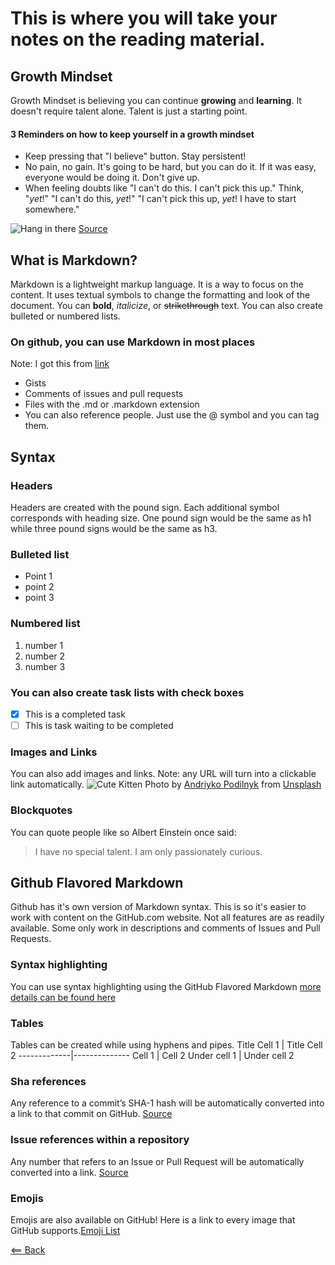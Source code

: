 # This is where you will take your notes on the reading material.

## Growth Mindset
Growth Mindset is believing you can continue **growing** and **learning**. It doesn't require talent alone. Talent is just a starting point.

#### 3 Reminders on how to keep yourself in a growth mindset
- Keep pressing that "I believe" button. Stay persistent!
- No pain, no gain. It's going to be hard, but you can do it. If it was easy, everyone would be doing it. Don't give up.
- When feeling doubts like "I can't do this. I can't pick this up." Think, "*yet*!" "I can't do this, *yet*!" "I can't pick this up, *yet*! I have to start somewhere."

![Hang in there](https://miro.medium.com/max/1162/1*Zhoud0k2og_RhM34wqFy8w.png)
[Source](https://medium.com/@joegerlitz/whatever-happened-to-the-hang-in-there-kitten-230623ed6121)

## What is Markdown?
Markdown is a lightweight markup language. It is a way to focus on the content. It uses textual symbols to change the formatting and look of the document. You can **bold**, *italicize*, or ~~strikethrough~~ text. You can also create bulleted or numbered lists.

### On github, you can use Markdown in most places
Note: I got this from [link](https://guides.github.com/features/mastering-markdown/)
- Gists
- Comments of issues and pull requests
- Files with the .md or .markdown extension
- You can also reference people. Just use the @ symbol and you can tag them.

## Syntax

### Headers
Headers are created with the pound sign. Each additional symbol corresponds with heading size. One pound sign would be the same as h1 while three pound signs would be the same as h3.

### Bulleted list
- Point 1
- point 2
- point 3

### Numbered list
1. number 1
1. number 2
1. number 3

### You can also create task lists with check boxes
- [x] This is a completed task
- [ ] This is task waiting to be completed

### Images and Links
You can also add images and links. Note: any URL will turn into a clickable link automatically.
![Cute Kitten](https://images.unsplash.com/photo-1560114928-40f1f1eb26a0?ixlib=rb-1.2.1&ixid=MXwxMjA3fDB8MHxwaG90by1wYWdlfHx8fGVufDB8fHw%3D&auto=format&fit=crop&w=1650&q=80)
Photo by [Andriyko Podilnyk](https://unsplash.com/@yirage?utm_source=unsplash&amp;utm_medium=referral&amp;utm_content=creditCopyText) from [Unsplash](https://unsplash.com/s/photos/cute-kitten?utm_source=unsplash&amp;utm_medium=referral&amp;utm_content=creditCopyText)

### Blockquotes
You can quote people like so
Albert Einstein once said:
> I have no special talent.
> I am only passionately curious.

## Github Flavored Markdown
Github has it's own version of Markdown syntax. This is so it's easier to work with content on the GitHub.com website. Not all features are as readily available. Some only work in descriptions and comments of Issues and Pull Requests.

### Syntax highlighting
You can use syntax highlighting using the GitHub Flavored Markdown
[more details can be found here](https://docs.github.com/en/github/writing-on-github/basic-writing-and-formatting-syntax)

### Tables
Tables can be created while using hyphens and pipes.
Title Cell 1 | Title Cell 2
-------------|--------------
Cell 1 | Cell 2
Under cell 1 | Under cell 2

### Sha references
Any reference to a commit’s SHA-1 hash will be automatically converted into a link to that commit on GitHub.
[Source](https://docs.github.com/en/github/writing-on-github/basic-writing-and-formatting-syntax)

### Issue references within a repository
Any number that refers to an Issue or Pull Request will be automatically converted into a link. [Source](https://docs.github.com/en/github/writing-on-github/basic-writing-and-formatting-syntax)

### Emojis
Emojis are also available on GitHub! Here is a link to every image that GitHub supports.[Emoji List](https://github.com/ikatyang/emoji-cheat-sheet/blob/master/README.md)

[<== Back](README.md)


